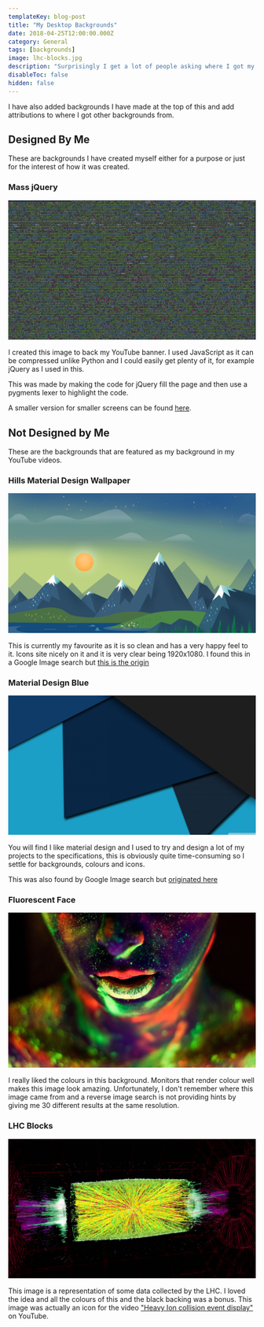 ```yaml
---
templateKey: blog-post
title: "My Desktop Backgrounds"
date: 2018-04-25T12:00:00.000Z
category: General
tags: [backgrounds]
image: lhc-blocks.jpg
description: "Surprisingly I get a lot of people asking where I got my backgrounds from in my YouTube videos. I've finally decided to just put them all in once place if anyone is interested."
disableToc: false
hidden: false
---
```


I have also added backgrounds I have made at the top of this and add attributions to where I got other backgrounds from.

## Designed By Me

These are backgrounds I have created myself either for a purpose or just for the interest of how it was created.

### Mass jQuery

![Mass jQuery](mass-jquery.png)

I created this image to back my YouTube banner. I used JavaScript as it can be compressed unlike Python and I could easily get plenty of it, for example jQuery as I used in this.

This was made by making the code for jQuery fill the page and then use a pygments lexer to highlight the code.

A smaller version for smaller screens can be found [here](mass-jquery-small.png).

## Not Designed by Me

These are the backgrounds that are featured as my background in my YouTube videos.

### Hills Material Design Wallpaper

![Hills Material Design Wallpaper](hills-material-design-wallpaper.png)

This is currently my favourite as it is so clean and has a very happy feel to it. Icons site nicely on it and it is very clear being 1920x1080. I found this in a Google Image search but [this is the origin](https://www.baltana.com/abstract/material-design-hd-desktop-wallpaper-23164.html)

### Material Design Blue

![Material Design Blue](material-design-blue.jpg)

You will find I like material design and I used to try and design a lot of my projects to the specifications, this is obviously quite time-consuming so I settle for backgrounds, colours and icons.

This was also found by Google Image search but [originated here](https://wallpaperswide.com/material_design-wallpapers.html)

### Fluorescent Face

![Fluorescent Face](fluorescent-face.jpg)

I really liked the colours in this background. Monitors that render colour well makes this image look amazing. Unfortunately, I don't remember where this image came from and a reverse image search is not providing hints by giving me 30 different results at the same resolution.

### LHC Blocks

![LHC Blocks](lhc-blocks.jpg)

This image is a representation of some data collected by the LHC. I loved the idea and all the colours of this and the black backing was a bonus. This image was actually an icon for the video ["Heavy Ion collision event display"](https://www.youtube.com/watch?v=fzNSME3h9rs) on YouTube.
